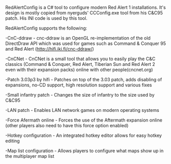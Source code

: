 RedAlertConfig is a C# tool to configure modern Red Alert 1 installations. It's design is mostly copied from nyerguds' CCConfig.exe tool from his C&C95 patch. His INI code is used by this tool.

RedAlertConfig supports the following:

-CnC-ddraw - cnc-ddraw is an OpenGL re-implementation of the old DirectDraw API which was used for games such as Command & Conquer 95 and Red Alert (http://hifi.iki.fi/cnc-ddraw/)

-CnCNet - CnCNet is a small tool that allows you to easily play the C&C classics (Command & Conquer, Red Alert, Tiberian Sun and Red Alert 2 even with their expansion packs) online with other people(cncnet.org) 

-Patch 3.03p3 by hifi - Patches on top of the 3.03 patch, adds disabling of expansions, no-CD support, high resolution support and various fixes

-Small infantry patch - Changes the size of infantry to the size used by C&C95

-LAN patch - Enables LAN network games on modern operating systems

-Force Afermath online - Forces the use of the Aftermath expansion online (other players also need to have this force option enabled)

-Hotkey configuration - An integrated hotkey editor allows for easy hotkey editing

-Map list configuration - Allows players to configure what maps show up in the multiplayer map list